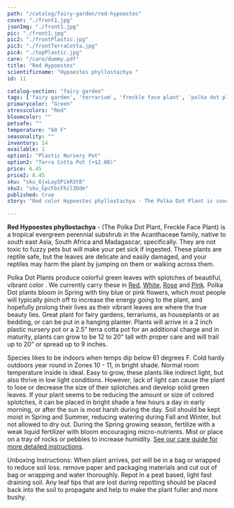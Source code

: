 ```yaml
---
path: "/catalog/fairy-garden/red-hypoestes"
cover: "./front1.jpg"
jsonImg: "./front1.jpg"
pic: "./front1.jpg"
pic2: "./frontPlastic.jpg"
pic3: "./frontTerraCotta.jpg"
pic4: "./topPlastic.jpg"
care: "/care/dummy.pdf"
title: "Red Hypoestes"
scientificname: "Hypoestes phyllostachya "
id: 11 

catalog-section: "fairy garden"
tags: ['fairy garden', 'terrarium', 'freckle face plant', 'polka dot plant', 'hypoestes']
primarycolor: "Green"
stresscolors: "Red"
bloomcolor: ""
petsafe: ""
temperature: "60 F"
seasonality: ""
inventory: 14
available: 1
option1: "Plastic Nursery Pot"
option2: "Terra Cotta Pot (+$2.00)"
price: 6.45
price2: 8.45
sku: "sku_GjxLay5PikR3tB"
sku2: "sku_GpcFbcFhil3Ddm"
published: true
story: "Red color Hypoestes phyllostachya - The Polka Dot Plant is covered in beautiful colored splotches."

---
```

<strong>Red Hypoestes phyllostachya</strong> - (The Polka Dot Plant, Freckle Face Plant) is a tropical evergreen perennial subshrub in the Acanthaceae family, native to south east Asia, South Africa and Madagascar, specifically. They are not toxic to fuzzy pets but will make your pet sick if ingested. These plants are reptile safe, but the leaves are delicate and easily damaged, and your reptiles may harm the plant by jumping on them or walking across them. 

Polka Dot Plants produce colorful green leaves with splotches of beautiful, vibrant color .  We currently carry these in [Red](/catalog/fairy-garden/red-hypoestes), [White](/catalog/fairy-garden/white-hypoestes), [Rose](/catalog/fairy-garden/rose-hypoestes) and [Pink](/catalog/fairy-garden/pink-hypoestes). Polka Dot plants bloom in Spring with tiny blue or pink flowers, which most people will typically pinch off to increase the energy going to the plant, and hopefully prolong their lives as their vibrant leaves are where the true beauty lies. Great plant for fairy gardens, terrariums, as houseplants or as bedding, or can be put in a hanging planter.  Plants will arrive in a 2 inch plastic nursery pot or a 2.5” terra cotta pot for an additional charge and in maturity, plants can grow to be 12 to 20” tall with proper care and will trail up to 20” or spread up to 9 inches.

Species likes to be indoors when temps dip below 61 degrees F. Cold hardy outdoors year round in Zones 10 - 11, in bright shade. Normal room temperature inside is ideal. Easy to grow, these plants like indirect light, but also thrive in low light conditions. However, lack of light can cause the plant to lose or decrease the size of their splotches and develop solid green leaves. If your plant seems to be reducing the amount or size of colored splotches, it can be placed in bright shade a few hours a day in early morning, or after the sun is most harsh during the day.  Soil should be kept moist in Spring and Summer, reducing watering during Fall and Winter, but not allowed to dry out. During the Spring growing season, fertilize with a weak liquid fertilizer with bloom encouraging micro-nutrients. Mist or place on a tray of rocks or pebbles to increase humidity.  [See our care guide for more detailed instructions](/care/hypoestes).

Unboxing Instructions: When plant arrives, pot will be in a bag or wrapped to reduce soil loss. remove paper and packaging materials and cut out of bag or wrapping and water thoroughly. Repot in a peat based, light fast draining soil. Any leaf tips that are lost during repotting should be placed back into the soil to propagate and help to make the plant fuller and more bushy.